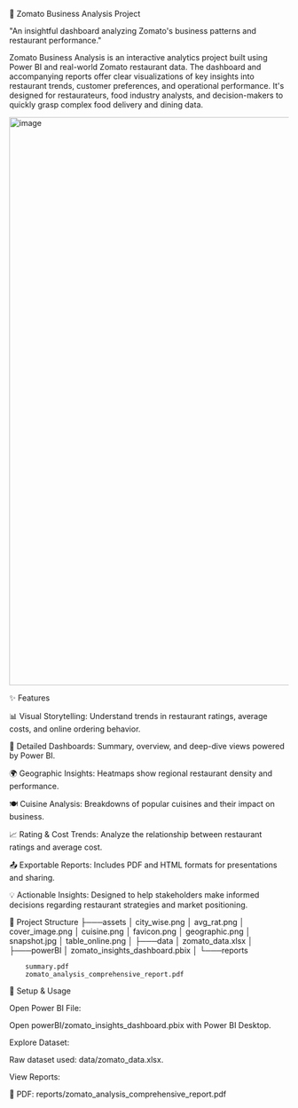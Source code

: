 🍔 Zomato Business Analysis Project


"An insightful dashboard analyzing Zomato's business patterns and restaurant performance."

Zomato Business Analysis is an interactive analytics project built using Power BI and real-world Zomato restaurant data. The dashboard and accompanying reports offer clear visualizations of key insights into restaurant trends, customer preferences, and operational performance. It's designed for restaurateurs, food industry analysts, and decision-makers to quickly grasp complex food delivery and dining data.

<img width="1024" height="1024" alt="image" src="https://github.com/user-attachments/assets/955dae8c-896a-4804-a350-90c47b719cf8" />



✨ Features

📊 Visual Storytelling: Understand trends in restaurant ratings, average costs, and online ordering behavior.

📌 Detailed Dashboards: Summary, overview, and deep-dive views powered by Power BI.

🌍 Geographic Insights: Heatmaps show regional restaurant density and performance.

🍽️ Cuisine Analysis: Breakdowns of popular cuisines and their impact on business.

📈 Rating & Cost Trends: Analyze the relationship between restaurant ratings and average cost.

📤 Exportable Reports: Includes PDF and HTML formats for presentations and sharing.

💡 Actionable Insights: Designed to help stakeholders make informed decisions regarding restaurant strategies and market positioning.



📁 Project Structure
├───assets
│       city_wise.png
│       avg_rat.png
│       cover_image.png
│       cuisine.png
│       favicon.png
│       geographic.png
│       snapshot.jpg
│       table_online.png
│
├───data
│       zomato_data.xlsx
│
├───powerBI
│       zomato_insights_dashboard.pbix
│
└───reports
        
        summary.pdf
        zomato_analysis_comprehensive_report.pdf


🧪 Setup & Usage

Open Power BI File:

Open powerBI/zomato_insights_dashboard.pbix with Power BI Desktop.

Explore Dataset:

Raw dataset used: data/zomato_data.xlsx.

View Reports:

📄 PDF: reports/zomato_analysis_comprehensive_report.pdf





